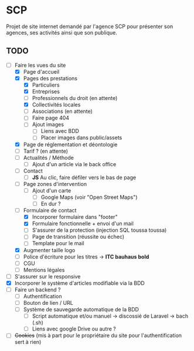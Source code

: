 # SCP

Projet de site internet demandé par l'agence SCP pour présenter son agences, ses activités ainsi que son publique.

## TODO

- [ ] Faire les vues du site
  - [x] Page d'accueil
  - [x] Pages des prestations
    - [x] Particuliers
    - [x] Entreprises
    - [ ] Professionnels du droit (en attente)
    - [x] Collectivités locales
    - [ ] Associations (en attente)
    - [ ] Faire page 404
    - [ ] Ajout images
      - [ ] Liens avec BDD
      - [ ] Placer images dans public/assets
  - [x] Page de réglementation et déontologie
  - [ ] Tarif ? (en attente)
  - [ ] Actualités / Méthode
    - [ ] Ajout d'un article via le back office
  - [ ] Contact
    - [ ] **JS** Au clic, faire défiler vers le bas de page
  - [ ] Page zones d'intervention
    - [ ] Ajout d'un carte
      - [ ]  Google Maps (voir "Open Street Maps")
      - [ ]  En dur ?
  - [ ] Formulaire de contact
    - [x] Incorporer formulaire dans "footer"
    - [x] Formulaire fonctionnelle + envoi d'un mail
    - [ ] S'assurer de la protection (injection SQL toussa toussa)
    - [ ] Page de transition (réussite ou échec)
    - [ ] Template pour le mail
  - [x] Augmenter taille logo
  - [ ] Police d'écriture pour les titres -> **ITC bauhaus bold**
  - [ ] CGU
  - [ ] Mentions légales
- [ ] S'assurer sur le responsive
- [x] Incorporer le système d'articles modifiable via la BDD
- [ ] Faire un backend ?
  - [ ] Authentification
  - [ ] Bouton de lien / URL
  - [ ] Système de sauvegarde automatique de la BDD
    - [ ] Script automatique et/ou manuel -> discossié de Laravel  -> bach (.sh)
    - [ ] Liens avec google Drive ou autre ?
- [ ] ~~Cookies~~ (mis à part pour le propriétaire du site pour l'authentification sert à rien)
